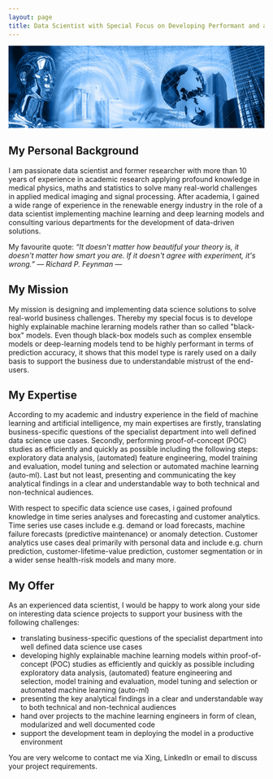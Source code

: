 ```yaml
---
layout: page
title: Data Scientist with Special Focus on Developing Performant and also Explainable state-of-the-art Machine-Learning Models to Solve Real-World Business Problems
---
```

![screenshot](images/artificial_intelligence.png)


## My Personal Background
I am passionate data scientist and former researcher with more than 10 years of experience in academic research applying profound knowledge in medical physics, maths and statistics to solve many real-world challenges in applied medical imaging and signal processing. After academia, I gained a wide range of experience in the renewable energy industry in the role of a data scientist implementing machine learning and deep learning models and consulting various departments for the development of data-driven solutions.

My favourite quote:
*“It doesn't matter how beautiful your theory is, it doesn't matter how smart you are. If it doesn't agree with experiment, it's wrong.” ― Richard P. Feynman ―*
## My Mission
My mission is designing and implementing data science solutions to solve real-world business challenges. Thereby my special focus is to develope highly explainable machine lerarning models rather than so called "black-box" models. Even though black-box models such as complex ensemble models or deep-learning models tend to be highly performant in terms of prediction accuracy, it shows that this model type is rarely used on a daily basis to support the business due to understandable mistrust of the end-users.
## My Expertise
According to my academic and industry experience in the field of machine learning and artificial intelligence, my main expertises are firstly, translating business-specific questions of the specialist department into well defined data science use cases. Secondly, performing proof-of-concept (POC) studies as efficiently and quickly as possible including the following steps: exploratory data analysis, (automated) feature engineering, model training and evaluation, model tuning and selection or automated machine learning (auto-ml). Last but not least, presenting and communicating the key analytical findings in a clear and understandable way to both technical and non-technical audiences.

With respect to specific data science use cases, i gained profound knowledge in time series analyses and forecasting and customer analytics. Time series use cases include e.g. demand or load forecasts, machine failure forecasts (predictive maintenance) or anomaly detection. Customer analytics use cases deal primarily with personal data and include e.g. churn prediction, customer-lifetime-value prediction, customer segmentation or in a wider sense health-risk models and many more.
## My Offer
As an experienced data scientist, I would be happy to work along your side on interesting data science projects to support your business with the following challenges:

- translating business-specific questions of the specialist department into well defined data science use cases
- developing highly explainable machine learning models within proof-of-concept (POC) studies as efficiently and quickly as possible including exploratory data analysis, (automated) feature engineering and selection, model training and evaluation, model tuning and selection or automated machine learning (auto-ml)
- presenting the key analytical findings in a clear and understandable way to both technical and non-technical audiences 
- hand over projects to the machine learning engineers in form of clean, modularized and well documented code
- support the development team in deploying the model in a productive environment

You are very welcome to contact me via Xing, LinkedIn or email to discuss your project requirements.